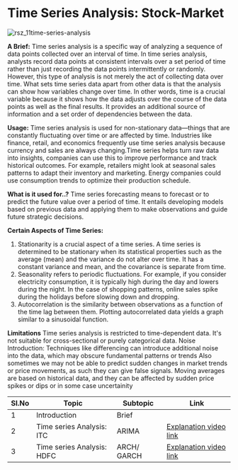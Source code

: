 # Time Series Analysis: Stock-Market
![rsz_11time-series-analysis](https://github.com/V-Vibee/MY-Projects-2.0/assets/91024678/ce2a25e7-245f-4c79-a743-dc217fa54843)


**A Brief:** 
Time series analysis is a specific way of analyzing a sequence of data points collected over an interval of time. In time series analysis, analysts record data points at consistent intervals over a set period of time rather than just recording the data points intermittently or randomly. However, this type of analysis is not merely the act of collecting data over time. 
What sets time series data apart from other data is that the analysis can show how variables change over time. In other words, time is a crucial variable because it shows how the data adjusts over the course of the data points as well as the final results. It provides an additional source of information and a set order of dependencies between the data.


**Usage:**
Time series analysis is used for non-stationary data—things that are constantly fluctuating over time or are affected by time. Industries like finance, retail, and economics frequently use time series analysis because currency and sales are always changing.Time series helps turn raw data into insights, companies can use this to improve performance and track historical outcomes. For example, retailers might look at seasonal sales patterns to adapt their inventory and marketing. Energy companies could use consumption trends to optimize their production schedule.



**What is it used for..?**
Time series forecasting means to forecast or to predict the future value over a period of time. It entails developing models based on previous data and applying them to make observations and guide future strategic decisions.



**Certain Aspects of Time Series:**
1. Stationarity is a crucial aspect of a time series. A time series is determined to be stationary when its statistical properties such as the average (mean) and the variance do not alter over time. It has a constant variance and mean, and the covariance is separate from time.
2. Seasonality refers to periodic fluctuations. For example, if you consider electricity consumption, it is typically high during the day and lowers during the night. In the case of shopping patterns, online sales spike during the holidays before slowing down and dropping.
3. Autocorrelation is the similarity between observations as a function of the time lag between them. Plotting autocorrelated data yields a graph similar to a sinusoidal function.


**Limitations**
Time series analysis is restricted to time-dependent data. It's not suitable for cross-sectional or purely categorical data. Noise Introduction: Techniques like differencing can introduce additional noise into the data, which may obscure fundamental patterns or trends
Also sometimes we may not be able to predict sudden changes in market trends or price movements, as such they can give false signals. Moving averages are based on historical data, and they can be affected by sudden price spikes or dips or in some case uncertainity





| Sl.No| Topic| Subtopic| Link|
|-|-|-|-|
|1| Introduction | Brief |[ ](-)
|2| Time series Analysis: ITC | ARIMA |[ Explanation video link](https://github.com/V-Vibee/My-Projects-2.0/blob/main/1.0%20ARIMA/Stock_Price_Prediction_Project_Time_Series.ipynb)
|3| Time series Analysis: HDFC | ARCH/ GARCH |[ Explanation video link]()
